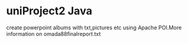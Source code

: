 # uniProject2 Java
create powerpoint albums with txt,pictures etc using Apache POI.More information on omada88finalreport.txt
